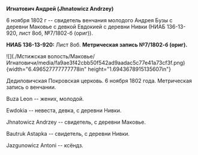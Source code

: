 **Игнатович Андрей (Jhnatowicz Andrzey)**

6 ноября 1802 г -- свидетель венчания молодого Андрея Бузы с деревни
Маковье с девкой Евдокией с деревни Нивки (НИАБ 136-13-920, лист 8об,
№7/1802-б (ориг)).

**НИАБ 136-13-920:** Лист 8об. **Метрическая запись №7/1802-б (ориг).**

![](./Мстижская волость/Маковье/Игнатовичи/media/fa9ae3f42cbb50f542ad9aadac5c77e41a73cf3f.png){width="6.496527777777778in"
height="1.6943678915135607in"}

Дедиловичская Покровская церковь. 6 ноября 1802 года. Метрическая запись
о венчании.

Buza Leon -- жених, молодой.

Ewdokia -- невеста, девка, с деревни Нивки.

Jhnatowicz Andrzey -- свидетель, с деревни Маковье.

Bautruk Astapka -- свидетель, с деревни Нивки.

Jazgunowicz Antoni -- ксёндз.
